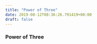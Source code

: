 ```yaml
---
title: "Power of Three"
date: 2019-08-12T08:36:26.791419+00:00
draft: false
---
```


### Power of Three
